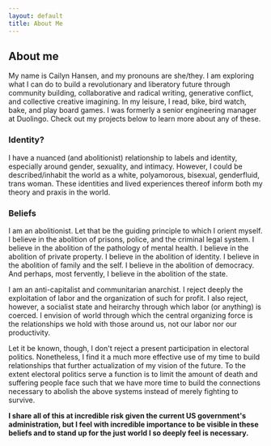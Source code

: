 ```yaml
---
layout: default
title: About Me
---
```


## About me

My name is Cailyn Hansen, and my pronouns are she/they. I am exploring what I can do to build a revolutionary and liberatory future through community building, collaborative and radical writing, generative conflict, and collective creative imagining. In my leisure, I read, bike, bird watch, bake, and play board games. I was formerly a senior engineering manager at Duolingo. Check out my projects below to learn more about any of these.

### Identity?

I have a nuanced (and abolitionist) relationship to labels and identity, especially around gender, sexuality, and intimacy. However, I could be described/inhabit the world as a white, polyamorous, bisexual, genderfluid, trans woman. These identities and lived experiences thereof inform both my theory and praxis in the world.

### Beliefs

I am an abolitionist. Let that be the guiding principle to which I orient myself. I believe in the abolition of prisons, police, and the criminal legal system. I believe in the abolition of the pathology of mental health. I believe in the abolition of private property. I believe in the abolition of identity. I believe in the abolition of family and the self. I believe in the abolition of democracy. And perhaps, most fervently, I believe in the abolition of the state.

I am an anti-capitalist and communitarian anarchist. I reject deeply the exploitation of labor and the organization of such for profit. I also reject, however, a socialist state and heirarchy through which labor (or anything) is coerced. I envision of world through which the central organizing force is the relationships we hold with those around us, not our labor nor our productivity.

Let it be known, though, I don't reject a present participation in electoral politics. Nonetheless, I find it a much more effective use of my time to build relationships that further actualization of my vision of the future. To the extent electoral politics serve a function is to limit the amount of death and suffering people face such that we have more time to build the connections necessary to abolish the above systems instead of merely fighting to survive.

__I share all of this at incredible risk given the current US government's administration, but I feel with incredible importance to be visible in these beliefs and to stand up for the just world I so deeply feel is necessary.__